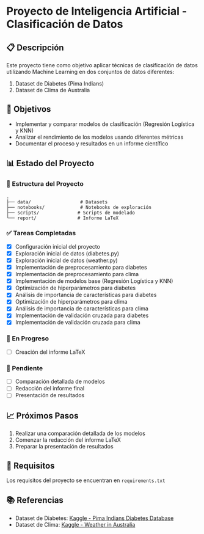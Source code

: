 # Proyecto de Inteligencia Artificial - Clasificación de Datos

## 📋 Descripción
Este proyecto tiene como objetivo aplicar técnicas de clasificación de datos utilizando Machine Learning en dos conjuntos de datos diferentes:
1. Dataset de Diabetes (Pima Indians)
2. Dataset de Clima de Australia

## 🎯 Objetivos
- Implementar y comparar modelos de clasificación (Regresión Logística y KNN)
- Analizar el rendimiento de los modelos usando diferentes métricas
- Documentar el proceso y resultados en un informe científico

## 📊 Estado del Proyecto

### 📂 Estructura del Proyecto
```
.
├── data/                  # Datasets
├── notebooks/             # Notebooks de exploración
├── scripts/              # Scripts de modelado
└── report/               # Informe LaTeX
```

### ✅ Tareas Completadas
- [x] Configuración inicial del proyecto
- [x] Exploración inicial de datos (diabetes.py)
- [x] Exploración inicial de datos (weather.py)
- [x] Implementación de preprocesamiento para diabetes
- [x] Implementación de preprocesamiento para clima
- [x] Implementación de modelos base (Regresión Logística y KNN)
- [x] Optimización de hiperparámetros para diabetes
- [x] Análisis de importancia de características para diabetes
- [x] Optimización de hiperparámetros para clima
- [x] Análisis de importancia de características para clima
- [x] Implementación de validación cruzada para diabetes
- [x] Implementación de validación cruzada para clima

### 🚧 En Progreso
- [ ] Creación del informe LaTeX

### 📝 Pendiente
- [ ] Comparación detallada de modelos
- [ ] Redacción del informe final
- [ ] Presentación de resultados

## 📈 Próximos Pasos
1. Realizar una comparación detallada de los modelos
2. Comenzar la redacción del informe LaTeX
3. Preparar la presentación de resultados

## 🔧 Requisitos
Los requisitos del proyecto se encuentran en `requirements.txt`

## 📚 Referencias
- Dataset de Diabetes: [Kaggle - Pima Indians Diabetes Database](https://www.kaggle.com/datasets/uciml/pima-indians-diabetes-database)
- Dataset de Clima: [Kaggle - Weather in Australia](https://www.kaggle.com/datasets/jsphyg/weather-dataset-rattle-package)